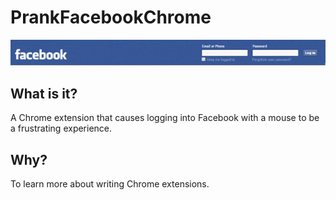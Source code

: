 # PrankFacebookChrome

![Screenshot](screenshots/in-action.gif)

## What is it?

A Chrome extension that causes logging into Facebook with a mouse to be a frustrating experience.

## Why?

To learn more about writing Chrome extensions.


